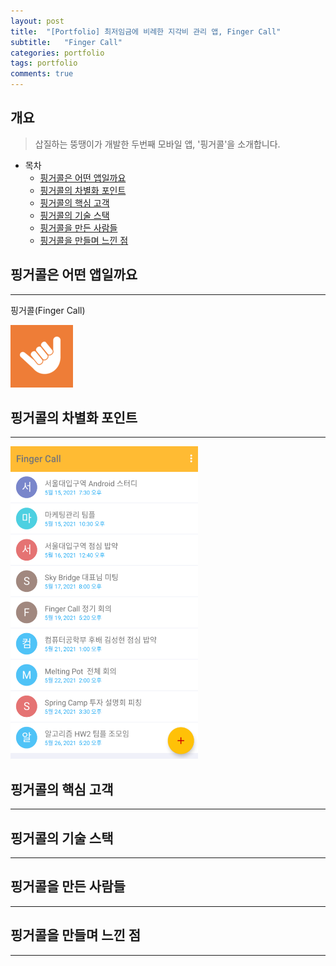 ```yaml
---
layout: post
title:  "[Portfolio] 최저임금에 비례한 지각비 관리 앱, Finger Call"
subtitle:   "Finger Call"
categories: portfolio
tags: portfolio   
comments: true
---
```



## 개요
> 삽질하는 뚱땡이가 개발한 두번째 모바일 앱, '핑거콜'을 소개합니다. 
  
- 목차
	- [핑거콜은 어떤 앱일까요](#핑거콜은-어떤-앱일까요)  
	- [핑거콜의 차별화 포인트](#핑거콜의-차별화-포인트)
	- [핑거콜의 핵심 고객](#핑거콜의-핵심-고객)
	- [핑거콜의 기술 스택](#핑거콜에-사용된-기술-스택)
	- [핑거콜을 만든 사람들](#핑거콜을-만든-사람들)
	- [핑거콜을 만들며 느낀 점](#핑거콜을-만들며-느낀-점)
  
  
## 핑거콜은 어떤 앱일까요
---
핑거콜(Finger Call)

<img src="/assets/img/post_img/fingercall_logo.png" width="100" height="100" />


## 핑거콜의 차별화 포인트
---

<img src="/assets/img/post_img/fingercall_main.png" width="300" height="500" />


## 핑거콜의 핵심 고객
---


## 핑거콜의 기술 스택
---


## 핑거콜을 만든 사람들
---


## 핑거콜을 만들며 느낀 점
---
